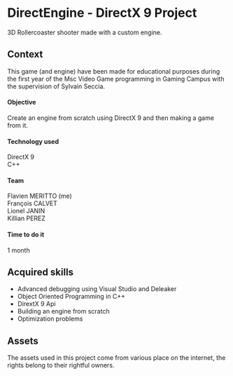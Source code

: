 # DirectEngine - DirectX 9 Project
3D Rollercoaster shooter made with a custom engine.
 
## Context
This game (and engine) have been made for educational purposes during the first year of the Msc Video Game programming in Gaming Campus with the supervision of Sylvain Seccia.  

#### Objective
Create an engine from scratch using DirectX 9 and then making a game from it.

#### Technology used
DirectX 9  
C++

#### Team
Flavien MERITTO (me)  
François CALVET  
Lionel JANIN  
Killian PEREZ

#### Time to do it
1 month

## Acquired skills
- Advanced debugging using Visual Studio and Deleaker
- Object Oriented Programming in C++
- DirextX 9 Api
- Building an engine from scratch
- Optimization problems

## Assets
The assets used in this project come from various place on the internet, the rights belong to their rightful owners.
